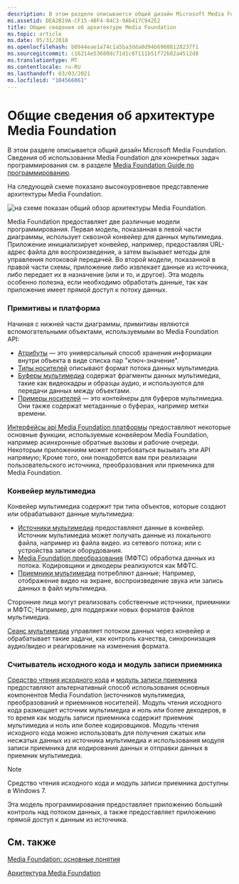 ```yaml
---
description: В этом разделе описывается общий дизайн Microsoft Media Foundation. Сведения об использовании Media Foundation для конкретных задач программирования см. в разделе Media Foundation Guide по программированию.
ms.assetid: DEA2B19A-CF15-4BF4-84C3-9A6417C942E2
title: Общие сведения об архитектуре Media Foundation
ms.topic: article
ms.date: 05/31/2018
ms.openlocfilehash: b0944eae1a74c1a5ba3dda8d94b69088128237f1
ms.sourcegitcommit: c16214e53680dc71d1c07111b51f72b82a4512d8
ms.translationtype: MT
ms.contentlocale: ru-RU
ms.lasthandoff: 03/03/2021
ms.locfileid: "104566061"
---
```

# <a name="overview-of-the-media-foundation-architecture"></a>Общие сведения об архитектуре Media Foundation

В этом разделе описывается общий дизайн Microsoft Media Foundation. Сведения об использовании Media Foundation для конкретных задач программирования см. в разделе [Media Foundation Guide по программированию](media-foundation-programming-guide.md).

На следующей схеме показано высокоуровневое представление архитектуры Media Foundation.

![на схеме показан общий обзор архитектуры Media Foundation.](images/mfarch01.png)

Media Foundation предоставляет две различные модели программирования. Первая модель, показанная в левой части диаграммы, использует сквозной конвейер для данных мультимедиа. Приложение инициализирует конвейер, например, предоставляя URL-адрес файла для воспроизведения, а затем вызывает методы для управления потоковой передачей. Во второй модели, показанной в правой части схемы, приложение либо извлекает данные из источника, либо передает их в назначение (или и то, и другое). Эта модель особенно полезна, если необходимо обработать данные, так как приложение имеет прямой доступ к потоку данных.

### <a name="primitives-and-platform"></a>Примитивы и платформа

Начиная с нижней части диаграммы, *примитивы* являются вспомогательными объектами, используемыми во Media Foundation API:

-   [Атрибуты](attributes-and-properties.md) — это универсальный способ хранения информации внутри объекта в виде списка пар "ключ-значение".
-   [Типы носителей](media-types.md) описывают формат потока данных мультимедиа.
-   [Буферы мультимедиа](media-buffers.md) содержат фрагменты данных мультимедиа, такие как видеокадры и образцы аудио, и используются для передачи данных между объектами.
-   [Примеры носителей](media-samples.md) — это контейнеры для буферов мультимедиа. Они также содержат метаданные о буферах, например метки времени.

[Интерфейсы api Media Foundation платформы](media-foundation-platform-apis.md) предоставляют некоторые основные функции, используемые конвейером Media Foundation, например асинхронные обратные вызовы и рабочие очереди. Некоторым приложениям может потребоваться вызывать эти API напрямую; Кроме того, они понадобятся вам при реализации пользовательского источника, преобразования или приемника для Media Foundation.

### <a name="media-pipeline"></a>Конвейер мультимедиа

Конвейер мультимедиа содержит три типа объектов, которые создают или обрабатывают данные мультимедиа:

-   [Источники мультимедиа](media-sources.md) предоставляют данные в конвейер. Источник мультимедиа может получать данные из локального файла, например из файла видео. из сетевого потока; или с устройства записи оборудования.
-   [Media Foundation преобразования](media-foundation-transforms.md) (МФТС) обработка данных из потока. Кодировщики и декодеры реализуются как МФТС.
-   [Приемники мультимедиа](media-sinks.md) потребляют данные; Например, отображение видео на экране, воспроизведение звука или запись данных в файл мультимедиа.

Сторонние лица могут реализовать собственные источники, приемники и МФТС; Например, для поддержки новых форматов файлов мультимедиа.

[Сеанс мультимедиа](media-session.md) управляет потоком данных через конвейер и обрабатывает такие задачи, как контроль качества, синхронизация аудио/видео и реагирование на изменения формата.

### <a name="source-reader-and-sink-writer"></a>Считыватель исходного кода и модуль записи приемника

[Средство чтения исходного кода](source-reader.md) и [модуль записи приемника](sink-writer.md) предоставляют альтернативный способ использования основных компонентов Media Foundation (источников мультимедиа, преобразований и приемников носителей). Модуль чтения исходного кода размещает источник мультимедиа и ноль или более декодеров, в то время как модуль записи приемника содержит приемник мультимедиа и ноль или более кодировщиков. Модуль чтения исходного кода можно использовать для получения сжатых или несжатых данных из источника мультимедиа и использования модуля записи приемника для кодирования данных и отправки данных в приемник мультимедиа.

> [!Note]  
> Средство чтения исходного кода и модуль записи приемника доступны в Windows 7.

 

Эта модель программирования предоставляет приложению больший контроль над потоком данных, а также предоставляет приложению прямой доступ к данным из источника.

## <a name="related-topics"></a>См. также

<dl> <dt>

[Media Foundation: основные понятия](media-foundation-programming--essential-concepts.md)
</dt> <dt>

[Архитектура Media Foundation](media-foundation-architecture.md)
</dt> </dl>

 

 



